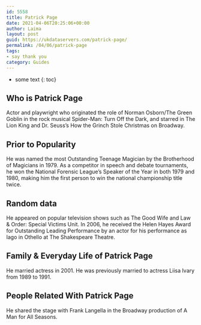 ```yaml
---
id: 5558
title: Patrick Page
date: 2021-04-06T20:25:06+00:00
author: Laima
layout: post
guid: https://ukdataservers.com/patrick-page/
permalink: /04/06/patrick-page
tags:
- say thank you
category: Guides
---
```


* some text
{: toc}


## Who is Patrick Page
                  
                  
                  
Actor and playwright who originated the role of Norman Osborn/The Green Goblin in the rock musical Spider-Man: Turn Off the Dark, and starred in The Lion King and Dr. Seuss&#8217;s How the Grinch Stole Christmas on Broadway.
                  
              
            
              
            
                
                
                
## Prior to Popularity
                  
                  
                  
He was named the most Outstanding Teenage Magician by the Brotherhood of Magicians in 1979. As a competitor in speech and debate tournaments, he won the National Forensic League&#8217;s Speaker of the Year in both 1979 and 1980, making him the first person to win the national championship title twice.
                  
              
            
              
            
                
                
                
## Random data
                  
                  
                  
He appeared on popular television shows such as The Good Wife and Law & Order: Special Victims Unit. In 2006, he received the Helen Hayes Award for Outstanding Leading Performance by an actor for his performance as Iago in Othello at The Shakespeare Theatre.
                  
              
            
              
            
                
                
                
## Family & Everyday Life of Patrick Page
                  
                  
                  
He married actress in 2001. He was previously married to actress Liisa Ivary from 1989 to 1991.
                  
              
            
              
            
                
                
                
## People Related With Patrick Page
                  
                  
                  
He shared the stage with Frank Langella in the Broadway production of A Man for All Seasons.
                  
              
            
              
            
                
              
            
              
              
            
            
              
            
          
          
          